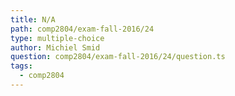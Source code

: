 ```yaml
---
title: N/A
path: comp2804/exam-fall-2016/24
type: multiple-choice
author: Michiel Smid
question: comp2804/exam-fall-2016/24/question.ts
tags:
  - comp2804
---
```

